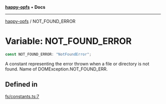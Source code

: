 [**happy-opfs**](../README.md) • **Docs**

***

[happy-opfs](../README.md) / NOT\_FOUND\_ERROR

# Variable: NOT\_FOUND\_ERROR

```ts
const NOT_FOUND_ERROR: "NotFoundError";
```

A constant representing the error thrown when a file or directory is not found.
Name of DOMException.NOT_FOUND_ERR.

## Defined in

[fs/constants.ts:7](https://github.com/JiangJie/happy-opfs/blob/6253d25d45ee43710777316ce4d92b062d8744f7/src/fs/constants.ts#L7)
